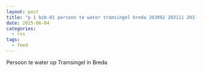 ```yaml
---
layout: post
title: "p 1 bzb-01 persoon te water tramsingel breda 203092 203111 203132 203151"
date: 2025-06-04
categories: 
  - rss
tags: 
  - feed
---
```


Persoon te water op Tramsingel in Breda
